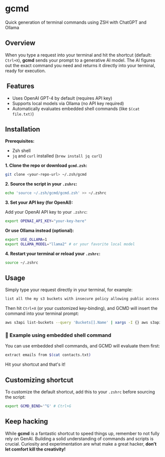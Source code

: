 # gcmd
Quick generation of terminal commands using ZSH with ChatGPT and Ollama


## Overview

When you type a request into your terminal and hit the shortcut (default: `Ctrl+X`), **gcmd** sends your prompt to a generative AI model. The AI figures out the exact command you need and returns it directly into your terminal, ready for execution.

##  Features

- Uses OpenAI GPT-4 by default (requires API key)
- Supports local models via Ollama (no API key required)
- Automatically evaluates embedded shell commands (like `$(cat file.txt)`)

## Installation

**Prerequisites:**

- Zsh shell
- `jq` and `curl` installed (`brew install jq curl`)

**1. Clone the repo or download ****************************************************************************************************`gcmd.zsh`****************************************************************************************************:**

```sh
git clone <your-repo-url> ~/.zsh/gcmd
```

**2. Source the script in your ****************************************************************************************************`.zshrc`****************************************************************************************************:**

```sh
echo 'source ~/.zsh/gcmd/gcmd.zsh' >> ~/.zshrc
```

**3. Set your API key (for OpenAI):**

Add your OpenAI API key to your `.zshrc`:

```sh
export OPENAI_API_KEY="your-key-here"
```

**Or use Ollama instead (optional):**

```sh
export USE_OLLAMA=1
export OLLAMA_MODEL="llama2" # or your favorite local model
```

**4. Restart your terminal or reload your ****************************************************************************************************`.zshrc`****************************************************************************************************:**

```sh
source ~/.zshrc
```

## Usage

Simply type your request directly in your terminal, for example:

```sh
list all the my s3 buckets with insecure policy allowing public access 
```

Then hit `Ctrl+X` (or your customized key-binding), and GCMD will insert the command into your terminal prompt:

```sh
aws s3api list-buckets --query 'Buckets[].Name' | xargs -I {} aws s3api get-bucket-acl --bucket {} | grep -B 1 -A 2 AllUsers
```

### 📄 Example using embedded shell command

You can use embedded shell commands, and GCMD will evaluate them first:

```sh
extract emails from $(cat contacts.txt)
```

Hit your shortcut and that's it!

## Customizing shortcut

To customize the default shortcut, add this to your `.zshrc` before sourcing the script:

```sh
export GCMD_BIND='^G' # Ctrl+G
```

## Keep hacking

While **gcmd** is a fantastic shortcut to speed things up, remember to not fully rely on GenAI. Building a solid understanding of commands and scripts is crucial. Curiosity and experimentation are what make a great hacker, **don’t let comfort kill the creativity!**

